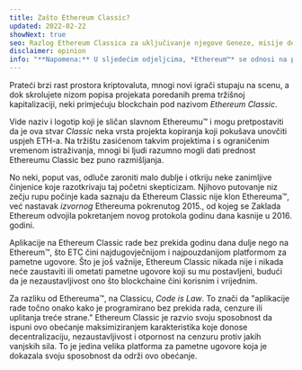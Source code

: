 ```yaml
---
title: Zašto Ethereum Classic?
updated: 2022-02-22
showNext: true
seo: Razlog Ethereum Classica za uključivanje njegove Geneze, misije decentralizacije i svijetle budućnosti koju omogućuje zahvaljujući Code is Law.
disclaimer: opinion
info: "**Napomena:** U sljedećim odjeljcima, *Ethereum™* se odnosi na post DAO Fork [Ethereum Foundation](https://ethereum.org) Mainnet Chain, ne treba ga brkati s Ethereum *protokolom*, koji je koristio mnoge blockchain projekte uključujući Ethereum Classic"
---
```


Prateći brzi rast prostora kriptovaluta, mnogi novi igrači stupaju na scenu, a dok skrolujete nizom popisa projekata poredanih prema tržišnoj kapitalizaciji, neki primjećuju blockchain pod nazivom _Ethereum Classic_.

Vide naziv i logotip koji je sličan slavnom Ethereumu™ i mogu pretpostaviti da je ova stvar _Classic_ neka vrsta projekta kopiranja koji pokušava unovčiti uspjeh ETH-a. Na tržištu zasićenom takvim projektima i s ograničenim vremenom istraživanja, mnogi bi ljudi razumno mogli dati prednost Ethereumu Classic bez puno razmišljanja.

No neki, poput vas, odluče zaroniti malo dublje i otkriju neke zanimljive činjenice koje razotkrivaju taj početni skepticizam. Njihovo putovanje niz zečju rupu počinje kada saznaju da Ethereum Classic nije klon Ethereuma™, već nastavak *izvornog* Ethereuma pokrenutog 2015., od kojeg se Zaklada Ethereum odvojila pokretanjem novog protokola godinu dana kasnije u 2016. godini.

Aplikacije na Ethereum Classic rade bez prekida godinu dana dulje nego na Ethereum™, što ETC čini najdugovječnijom i najpouzdanijom platformom za pametne ugovore. Što je još važnije, Ethereum Classic nikada nije i nikada neće zaustaviti ili ometati pametne ugovore koji su mu postavljeni, budući da je nezaustavljivost ono što blockchaine čini korisnim i vrijednim.

Za razliku od Ethereuma™, na Classicu, _Code is Law_. To znači da "aplikacije rade točno onako kako je programirano bez prekida rada, cenzure ili uplitanja treće strane." Ethereum Classic je razvio svoju sposobnost da ispuni ovo obećanje maksimiziranjem karakteristika koje donose decentralizaciju, nezaustavljivost i otpornost na cenzuru protiv jakih vanjskih sila. To je jedina velika platforma za pametne ugovore koja je dokazala svoju sposobnost da održi ovo obećanje.
